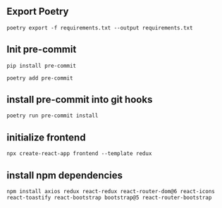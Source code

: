 ## Export Poetry

`poetry export -f requirements.txt --output requirements.txt`

## Init pre-commit

`pip install pre-commit`

`poetry add pre-commit`

## install pre-commit into git hooks
`poetry run pre-commit install`

## initialize frontend
`npx create-react-app frontend --template redux`

## install npm dependencies
`npm install axios redux react-redux react-router-dom@6 react-icons react-toastify react-bootstrap bootstrap@5 react-router-bootstrap`
